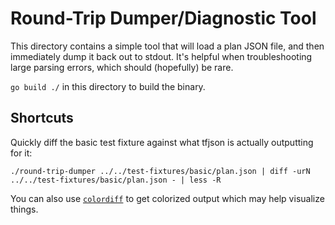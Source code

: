 # Round-Trip Dumper/Diagnostic Tool

This directory contains a simple tool that will load a plan JSON file, and then
immediately dump it back out to stdout. It's helpful when troubleshooting large
parsing errors, which should (hopefully) be rare.

`go build ./` in this directory to build the binary.

## Shortcuts

Quickly diff the basic test fixture against what tfjson is actually outputting
for it:

```
./round-trip-dumper ../../test-fixtures/basic/plan.json | diff -urN ../../test-fixtures/basic/plan.json - | less -R
```

You can also use [`colordiff`](https://www.colordiff.org/) to get colorized
output which may help visualize things.
